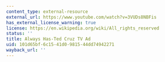 ```yaml
---
content_type: external-resource
external_url: https://www.youtube.com/watch?v=3VUDs8NBFis
has_external_license_warning: true
license: https://en.wikipedia.org/wiki/All_rights_reserved
status: ''
title: Always Has-Ted Cruz TV Ad
uid: 101d65bf-6c15-41d0-9815-44dd74942271
wayback_url: ''
---
```


